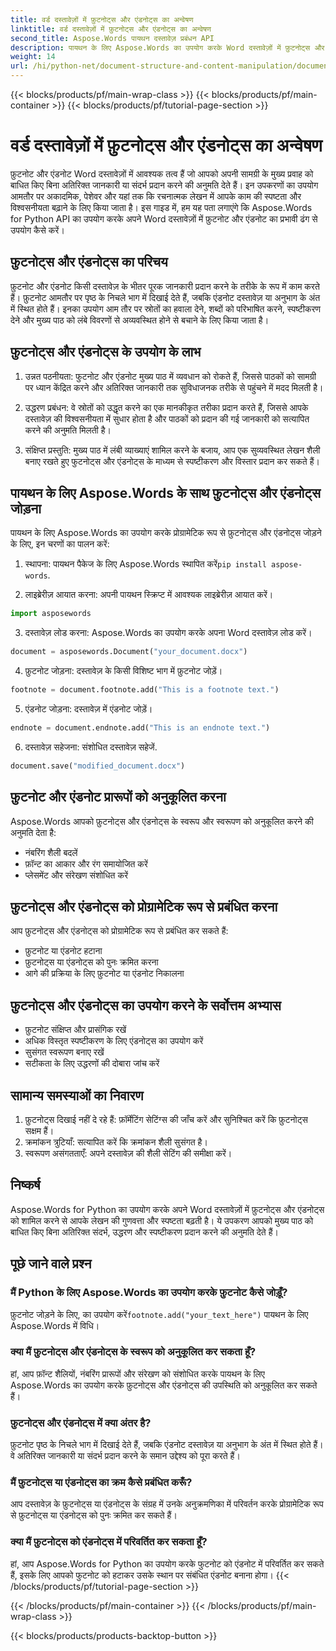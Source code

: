 ```yaml
---
title: वर्ड दस्तावेज़ों में फ़ुटनोट्स और एंडनोट्स का अन्वेषण
linktitle: वर्ड दस्तावेज़ों में फ़ुटनोट्स और एंडनोट्स का अन्वेषण
second_title: Aspose.Words पायथन दस्तावेज़ प्रबंधन API
description: पायथन के लिए Aspose.Words का उपयोग करके Word दस्तावेज़ों में फ़ुटनोट्स और एंडनोट्स का प्रभावी ढंग से उपयोग करने का तरीका जानें। इन तत्वों को प्रोग्रामेटिक रूप से जोड़ना, कस्टमाइज़ करना और प्रबंधित करना सीखें।
weight: 14
url: /hi/python-net/document-structure-and-content-manipulation/document-footnotes-endnotes/
---
```


{{< blocks/products/pf/main-wrap-class >}}
{{< blocks/products/pf/main-container >}}
{{< blocks/products/pf/tutorial-page-section >}}

# वर्ड दस्तावेज़ों में फ़ुटनोट्स और एंडनोट्स का अन्वेषण


फ़ुटनोट और एंडनोट Word दस्तावेज़ों में आवश्यक तत्व हैं जो आपको अपनी सामग्री के मुख्य प्रवाह को बाधित किए बिना अतिरिक्त जानकारी या संदर्भ प्रदान करने की अनुमति देते हैं। इन उपकरणों का उपयोग आमतौर पर अकादमिक, पेशेवर और यहां तक कि रचनात्मक लेखन में आपके काम की स्पष्टता और विश्वसनीयता बढ़ाने के लिए किया जाता है। इस गाइड में, हम यह पता लगाएंगे कि Aspose.Words for Python API का उपयोग करके अपने Word दस्तावेज़ों में फ़ुटनोट और एंडनोट का प्रभावी ढंग से उपयोग कैसे करें।

## फ़ुटनोट्स और एंडनोट्स का परिचय

फ़ुटनोट और एंडनोट किसी दस्तावेज़ के भीतर पूरक जानकारी प्रदान करने के तरीके के रूप में काम करते हैं। फ़ुटनोट आमतौर पर पृष्ठ के निचले भाग में दिखाई देते हैं, जबकि एंडनोट दस्तावेज़ या अनुभाग के अंत में स्थित होते हैं। इनका उपयोग आम तौर पर स्रोतों का हवाला देने, शब्दों को परिभाषित करने, स्पष्टीकरण देने और मुख्य पाठ को लंबे विवरणों से अव्यवस्थित होने से बचाने के लिए किया जाता है।

## फ़ुटनोट्स और एंडनोट्स के उपयोग के लाभ

1. उन्नत पठनीयता: फुटनोट और एंडनोट मुख्य पाठ में व्यवधान को रोकते हैं, जिससे पाठकों को सामग्री पर ध्यान केंद्रित करने और अतिरिक्त जानकारी तक सुविधाजनक तरीके से पहुंचने में मदद मिलती है।

2. उद्धरण प्रबंधन: वे स्रोतों को उद्धृत करने का एक मानकीकृत तरीका प्रदान करते हैं, जिससे आपके दस्तावेज़ की विश्वसनीयता में सुधार होता है और पाठकों को प्रदान की गई जानकारी को सत्यापित करने की अनुमति मिलती है।

3. संक्षिप्त प्रस्तुति: मुख्य पाठ में लंबी व्याख्याएं शामिल करने के बजाय, आप एक सुव्यवस्थित लेखन शैली बनाए रखते हुए फुटनोट्स और एंडनोट्स के माध्यम से स्पष्टीकरण और विस्तार प्रदान कर सकते हैं।

## पायथन के लिए Aspose.Words के साथ फ़ुटनोट्स और एंडनोट्स जोड़ना

पायथन के लिए Aspose.Words का उपयोग करके प्रोग्रामेटिक रूप से फ़ुटनोट्स और एंडनोट्स जोड़ने के लिए, इन चरणों का पालन करें:

1.  स्थापना: पायथन पैकेज के लिए Aspose.Words स्थापित करें`pip install aspose-words`.

2. लाइब्रेरीज़ आयात करना: अपनी पायथन स्क्रिप्ट में आवश्यक लाइब्रेरीज़ आयात करें।
```python
import asposewords
```

3. दस्तावेज़ लोड करना: Aspose.Words का उपयोग करके अपना Word दस्तावेज़ लोड करें।
```python
document = asposewords.Document("your_document.docx")
```

4. फ़ुटनोट जोड़ना: दस्तावेज़ के किसी विशिष्ट भाग में फ़ुटनोट जोड़ें।
```python
footnote = document.footnote.add("This is a footnote text.")
```

5. एंडनोट जोड़ना: दस्तावेज़ में एंडनोट जोड़ें।
```python
endnote = document.endnote.add("This is an endnote text.")
```

6. दस्तावेज़ सहेजना: संशोधित दस्तावेज़ सहेजें.
```python
document.save("modified_document.docx")
```

## फ़ुटनोट और एंडनोट प्रारूपों को अनुकूलित करना

Aspose.Words आपको फ़ुटनोट्स और एंडनोट्स के स्वरूप और स्वरूपण को अनुकूलित करने की अनुमति देता है:

- नंबरिंग शैली बदलें
- फ़ॉन्ट का आकार और रंग समायोजित करें
- प्लेसमेंट और संरेखण संशोधित करें

## फ़ुटनोट्स और एंडनोट्स को प्रोग्रामेटिक रूप से प्रबंधित करना

आप फ़ुटनोट्स और एंडनोट्स को प्रोग्रामेटिक रूप से प्रबंधित कर सकते हैं:

- फ़ुटनोट या एंडनोट हटाना
- फ़ुटनोट्स या एंडनोट्स को पुनः क्रमित करना
- आगे की प्रक्रिया के लिए फ़ुटनोट या एंडनोट निकालना

## फ़ुटनोट्स और एंडनोट्स का उपयोग करने के सर्वोत्तम अभ्यास

- फ़ुटनोट संक्षिप्त और प्रासंगिक रखें
- अधिक विस्तृत स्पष्टीकरण के लिए एंडनोट्स का उपयोग करें
- सुसंगत स्वरूपण बनाए रखें
- सटीकता के लिए उद्धरणों की दोबारा जांच करें

## सामान्य समस्याओं का निवारण

1. फ़ुटनोट्स दिखाई नहीं दे रहे हैं: फ़ॉर्मेटिंग सेटिंग्स की जाँच करें और सुनिश्चित करें कि फ़ुटनोट्स सक्षम हैं।
2. क्रमांकन त्रुटियाँ: सत्यापित करें कि क्रमांकन शैली सुसंगत है।
3. स्वरूपण असंगतताएँ: अपने दस्तावेज़ की शैली सेटिंग की समीक्षा करें।

## निष्कर्ष

Aspose.Words for Python का उपयोग करके अपने Word दस्तावेज़ों में फ़ुटनोट्स और एंडनोट्स को शामिल करने से आपके लेखन की गुणवत्ता और स्पष्टता बढ़ती है। ये उपकरण आपको मुख्य पाठ को बाधित किए बिना अतिरिक्त संदर्भ, उद्धरण और स्पष्टीकरण प्रदान करने की अनुमति देते हैं।

## पूछे जाने वाले प्रश्न

### मैं Python के लिए Aspose.Words का उपयोग करके फ़ुटनोट कैसे जोड़ूँ?

 फ़ुटनोट जोड़ने के लिए, का उपयोग करें`footnote.add("your_text_here")` पायथन के लिए Aspose.Words में विधि।

### क्या मैं फ़ुटनोट्स और एंडनोट्स के स्वरूप को अनुकूलित कर सकता हूँ?

हां, आप फ़ॉन्ट शैलियों, नंबरिंग प्रारूपों और संरेखण को संशोधित करके पायथन के लिए Aspose.Words का उपयोग करके फ़ुटनोट्स और एंडनोट्स की उपस्थिति को अनुकूलित कर सकते हैं।

### फ़ुटनोट्स और एंडनोट्स में क्या अंतर है?

फ़ुटनोट पृष्ठ के निचले भाग में दिखाई देते हैं, जबकि एंडनोट दस्तावेज़ या अनुभाग के अंत में स्थित होते हैं। वे अतिरिक्त जानकारी या संदर्भ प्रदान करने के समान उद्देश्य को पूरा करते हैं।

### मैं फ़ुटनोट्स या एंडनोट्स का क्रम कैसे प्रबंधित करूँ?

आप दस्तावेज़ के फ़ुटनोट्स या एंडनोट्स के संग्रह में उनके अनुक्रमणिका में परिवर्तन करके प्रोग्रामेटिक रूप से फ़ुटनोट्स या एंडनोट्स को पुनः क्रमित कर सकते हैं।

### क्या मैं फ़ुटनोट्स को एंडनोट्स में परिवर्तित कर सकता हूँ?

हां, आप Aspose.Words for Python का उपयोग करके फुटनोट को एंडनोट में परिवर्तित कर सकते हैं, इसके लिए आपको फुटनोट को हटाकर उसके स्थान पर संबंधित एंडनोट बनाना होगा।
{{< /blocks/products/pf/tutorial-page-section >}}

{{< /blocks/products/pf/main-container >}}
{{< /blocks/products/pf/main-wrap-class >}}

{{< blocks/products/products-backtop-button >}}

